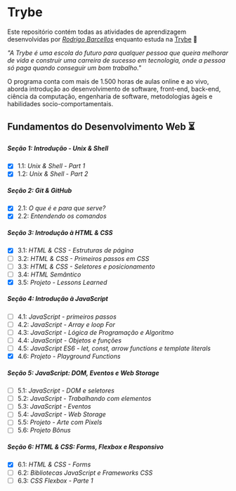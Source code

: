 # Trybe

Este repositório contém todas as atividades de aprendizagem desenvolvidas por _[Rodrigo Barcellos](https://www.linkedin.com/in/rnbarcellos/)_ enquanto estuda na [Trybe](https://www.betrybe.com/) :rocket:

_"A Trybe é uma escola do futuro para qualquer pessoa que queira melhorar de vida e construir uma carreira de sucesso em tecnologia, onde a pessoa só paga quando conseguir um bom trabalho."_

O programa conta com mais de 1.500 horas de aulas online e ao vivo, aborda introdução ao desenvolvimento de software, front-end, back-end, ciência da computação, engenharia de software, metodologias ágeis e habilidades socio-comportamentais.

## Fundamentos do Desenvolvimento Web :hourglass_flowing_sand:

##### Seção 1: Introdução - Unix & Shell

- [x] 1.1: _Unix & Shell - Part 1_
- [x] 1.2: _Unix & Shell - Part 2_

##### Seção 2: Git & GitHub

- [x] 2.1: _O que é e para que serve?_
- [x] 2.2: _Entendendo os comandos_

##### Seção 3: Introdução à HTML & CSS

- [x] 3.1: _HTML & CSS - Estruturas de página_
- [ ] 3.2: _HTML & CSS - Primeiros passos em CSS_
- [ ] 3.3: _HTML & CSS - Seletores e posicionamento_
- [ ] 3.4: _HTML Semântico_
- [x] 3.5: _Projeto - Lessons Learned_

##### Seção 4: Introdução à JavaScript

- [ ] 4.1: _JavaScript - primeiros passos_
- [ ] 4.2: _JavaScript - Array e loop For_
- [ ] 4.3: _JavaScript - Lógica de Programação e Algoritmo_
- [ ] 4.4: _JavaScript - Objetos e funções_
- [ ] 4.5: _JavaScript ES6 - let, const, arrow functions e template literals_
- [x] 4.6: _Projeto - Playground Functions_

##### Seção 5: JavaScript: DOM, Eventos e Web Storage

- [ ] 5.1: _JavaScript - DOM e seletores_
- [ ] 5.2: _JavaScript - Trabalhando com elementos_
- [ ] 5.3: _JavaScript - Eventos_
- [ ] 5.4: _JavaScript - Web Storage_
- [ ] 5.5: _Projeto - Arte com Pixels_
- [ ] 5.6: _Projeto Bônus_

##### Seção 6: HTML & CSS: Forms, Flexbox e Responsivo

- [x] 6.1: _HTML & CSS - Forms_
- [ ] 6.2: _Bibliotecas JavaScript e Frameworks CSS_
- [ ] 6.3: _CSS Flexbox - Parte 1_